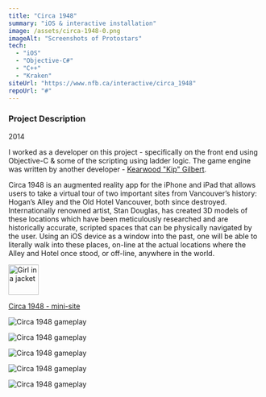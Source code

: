 ```yaml
---
title: "Circa 1948"
summary: "iOS & interactive installation"
image: /assets/circa-1948-0.png
imageAlt: "Screenshots of Protostars"
tech:
  - "iOS"
  - "Objective-C#"
  - "C++"
  - "Kraken"
siteUrl: "https://www.nfb.ca/interactive/circa_1948"
repoUrl: "#"
---
```


### Project Description

2014

I worked as a developer on this project - specifically on the front end using Objective-C & some of the scripting using ladder logic.  The game engine was written by another developer - [Kearwood "Kip" Gilbert](https://kearwood.com).

Circa 1948 is an augmented reality app for the iPhone and iPad that allows users to take a virtual tour of two important sites from Vancouver’s history: Hogan’s Alley and the Old Hotel Vancouver, both since destroyed. Internationally renowned artist, Stan Douglas, has created 3D models of these locations which have been meticulously researched and are historically accurate, scripted spaces that can be physically navigated by the user. Using an iOS device as a window into the past, one will be able to literally walk into these places, on-line at the actual locations where the Alley and Hotel once stood, or off-line, anywhere in the world.

<a href="https://apps.apple.com/ca/app/circa-1948/id836688265"><img src="../../assets/Download_on_the_App_Store_Badge_US-UK_RGB_blk_092917.svg" alt="Girl in a jacket" style="height:60px;"></a>

[Circa 1948 - mini-site](https://www.nfb.ca/interactive/circa_1948)

![Circa 1948 gameplay](../../assets/circa-1948-overhead.png)

![Circa 1948 gameplay](../../assets/circa-1948-1.png)

![Circa 1948 gameplay](../../assets/circa-1948-2.png)

![Circa 1948 gameplay](../../assets/circa-1948-3.png)

![Circa 1948 gameplay](../../assets/circa-1948-4.png)